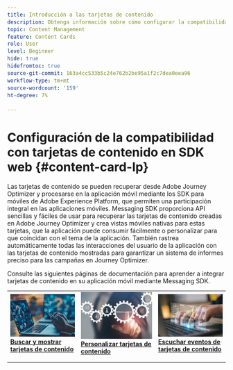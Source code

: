 ```yaml
---
title: Introducción a las tarjetas de contenido
description: Obtenga información sobre cómo configurar la compatibilidad con tarjetas de contenido en Web SDK
topic: Content Management
feature: Content Cards
role: User
level: Beginner
hide: true
hidefromtoc: true
source-git-commit: 163a4cc533b5c24e762b2be95a1f2c7dea0eea96
workflow-type: tm+mt
source-wordcount: '159'
ht-degree: 7%

---
```


# Configuración de la compatibilidad con tarjetas de contenido en SDK web {#content-card-lp}

Las tarjetas de contenido se pueden recuperar desde Adobe Journey Optimizer y procesarse en la aplicación móvil mediante los SDK para móviles de Adobe Experience Platform, que permiten una participación integral en las aplicaciones móviles. Messaging SDK proporciona API sencillas y fáciles de usar para recuperar las tarjetas de contenido creadas en Adobe Journey Optimizer y crea vistas móviles nativas para estas tarjetas, que la aplicación puede consumir fácilmente o personalizar para que coincidan con el tema de la aplicación. También rastrea automáticamente todas las interacciones del usuario de la aplicación con las tarjetas de contenido mostradas para garantizar un sistema de informes preciso para las campañas en Journey Optimizer.

Consulte las siguientes páginas de documentación para aprender a integrar tarjetas de contenido en su aplicación móvil mediante Messaging SDK.


<table style="table-layout:fixed"><tr style="border: 0;">
<td>
<a href="https://developer.adobe.com/client-sdks/edge/adobe-journey-optimizer/content-card-ui/iOS/tutorial/displaying-content-cards/">
<img alt="Buscar" src="assets/do-not-localize/fetch.jpeg">
</a>
<div><a href="https://developer.adobe.com/client-sdks/edge/adobe-journey-optimizer/content-card-ui/iOS/tutorial/displaying-content-cards/"><strong>Buscar y mostrar tarjetas de contenido</strong>
</div>
<p>
</td>
<td>
<a href="https://developer.adobe.com/client-sdks/edge/adobe-journey-optimizer/content-card-ui/iOS/tutorial/customizing-content-card-templates/">
<img alt="Personalizar" src="assets/do-not-localize/customize.jpeg">
</a>
<div>
<a href="https://developer.adobe.com/client-sdks/edge/adobe-journey-optimizer/content-card-ui/iOS/tutorial/customizing-content-card-templates/"><strong>Personalizar tarjetas de contenido</strong></a>
</div>
<p></td>
<td>
<a href="https://developer.adobe.com/client-sdks/edge/adobe-journey-optimizer/content-card-ui/iOS/tutorial/listening-content-card-events/">
<img alt="Escuchar" src="assets/do-not-localize/listen.jpeg">
</a>
<div>
<a href="https://developer.adobe.com/client-sdks/edge/adobe-journey-optimizer/content-card-ui/iOS/tutorial/listening-content-card-events/"><strong>Escuchar eventos de tarjetas de contenido</strong></a>
</div>
<p>
</td>
</tr></table>

